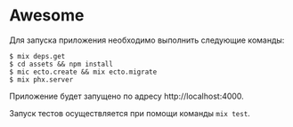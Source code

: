 # Awesome

Для запуска приложения необходимо выполнить следующие команды:

```console
$ mix deps.get
$ cd assets && npm install
$ mic ecto.create && mix ecto.migrate
$ mix phx.server
```

Приложение будет запущено по адресу http://localhost:4000.

Запуск тестов осуществляется при помощи команды `mix test`.
